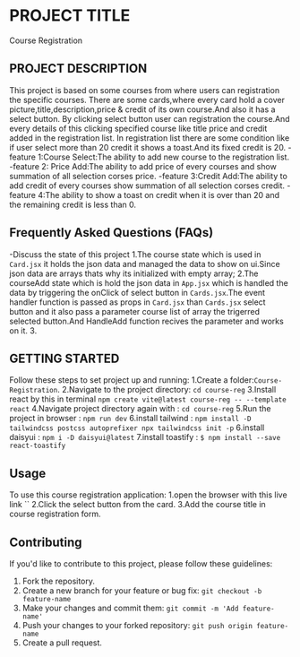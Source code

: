 # PROJECT TITLE
  Course Registration
## PROJECT DESCRIPTION
This project is based on some courses from where users can registration the specific courses.
There are some cards,where every card hold a cover picture,title,description,price & credit of its own course.And also it has a select button.
By clicking select button user can registration the course.And every details of this clicking specified course like title price and credit added in the registration list.
In registration list there are some condition like if user select more than 20 credit  it shows a toast.And its fixed credit is 20.
-feature 1:Course Select:The ability to add new course to the registration list.
-feature 2: Price Add:The ability to add price of every courses and show summation of all selection corses price.
-feature 3:Credit Add:The ability to add credit of every courses show summation of all selection corses credit.
-feature 4:The ability to show a toast on credit when it is over than 20 and the remaining credit is less than 0.
## Frequently Asked Questions (FAQs)
-Discuss the state of this project
1.The course state which is used in `Card.jsx` it holds the json data and managed the data to show on ui.Since json data are arrays thats why its initialized with empty array;
2.The courseAdd state which is hold the json data in `App.jsx` which is handled the data by triggering the onClick of select button in `Cards.jsx`.The event handler function is passed as props in `Card.jsx` than `Cards.jsx` select button and it also pass a parameter course list of array the trigerred selected button.And HandleAdd function recives the parameter and works on it.
3.
## GETTING STARTED
Follow these steps to set project up and running:
1.Create a folder:`Course-Registration`.
2.Navigate to the project directory: `cd course-reg`
3.Install react by this in terminal `npm create vite@latest course-reg -- --template react`
4.Navigate project directory again with : `cd course-reg`
5.Run the project in browser : `npm run dev`
6.install tailwind : `npm install -D tailwindcss postcss autoprefixer npx tailwindcss init -p`
6.install daisyui : `npm i -D daisyui@latest`
7.install toastify : `$ npm install --save react-toastify`
## Usage
To use this course registration application:
1.open the browser with this live link ``
2.Click the select button from the card.
3.Add the course title in course registration form.
## Contributing
If you'd like to contribute to this project, please follow these guidelines:
1. Fork the repository.
2. Create a new branch for your feature or bug fix: `git checkout -b feature-name`
3. Make your changes and commit them: `git commit -m 'Add feature-name'`
4. Push your changes to your forked repository: `git push origin feature-name`
5. Create a pull request.
